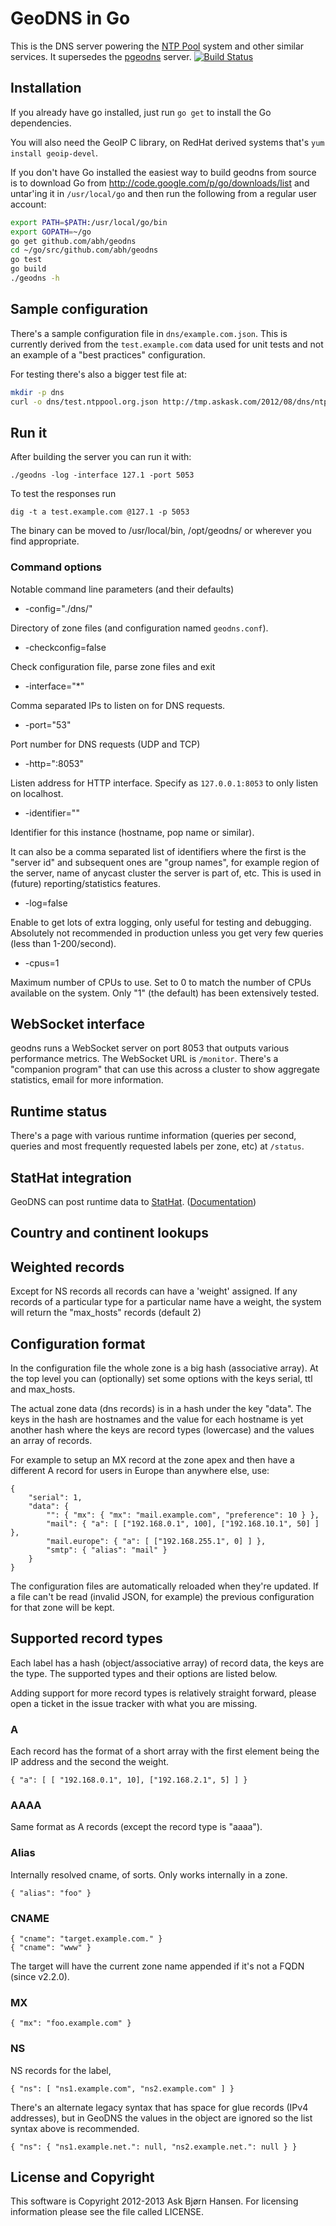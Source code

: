 # GeoDNS in Go

This is the DNS server powering the [NTP Pool](http://www.pool.ntp.org/) system and other
similar services. It supersedes the [pgeodns](http://github.com/abh/pgeodns) server.
[![Build Status](https://secure.travis-ci.org/abh/geodns.png)](http://travis-ci.org/abh/geodns)

## Installation

If you already have go installed, just run `go get` to install the Go dependencies.

You will also need the GeoIP C library, on RedHat derived systems
that's `yum install geoip-devel`.

If you don't have Go installed the easiest way to build geodns from source is to
download Go from http://code.google.com/p/go/downloads/list and untar'ing it in
`/usr/local/go` and then run the following from a regular user account:

```sh
export PATH=$PATH:/usr/local/go/bin
export GOPATH=~/go
go get github.com/abh/geodns
cd ~/go/src/github.com/abh/geodns
go test
go build
./geodns -h
```

## Sample configuration

There's a sample configuration file in `dns/example.com.json`. This is currently
derived from the `test.example.com` data used for unit tests and not an example
of a "best practices" configuration.

For testing there's also a bigger test file at:

```sh
mkdir -p dns
curl -o dns/test.ntppool.org.json http://tmp.askask.com/2012/08/dns/ntppool.org.json.big
```

## Run it

After building the server you can run it with:

`./geodns -log -interface 127.1 -port 5053`

To test the responses run

`dig -t a test.example.com @127.1 -p 5053`

The binary can be moved to /usr/local/bin, /opt/geodns/ or wherever you find appropriate.

### Command options

Notable command line parameters (and their defaults)

* -config="./dns/"

Directory of zone files (and configuration named `geodns.conf`).

* -checkconfig=false

Check configuration file, parse zone files and exit

* -interface="*"

Comma separated IPs to listen on for DNS requests.

* -port="53"

Port number for DNS requests (UDP and TCP)

* -http=":8053"

Listen address for HTTP interface. Specify as `127.0.0.1:8053` to only listen on
localhost.

* -identifier=""

Identifier for this instance (hostname, pop name or similar).

It can also be a comma separated list of identifiers where the first is the "server id"
and subsequent ones are "group names", for example region of the server, name of anycast
cluster the server is part of, etc. This is used in (future) reporting/statistics features.

* -log=false

Enable to get lots of extra logging, only useful for testing and debugging. Absolutely not
recommended in production unless you get very few queries (less than 1-200/second).

* -cpus=1

Maximum number of CPUs to use. Set to 0 to match the number of CPUs available on the system.
Only "1" (the default) has been extensively tested.

## WebSocket interface

geodns runs a WebSocket server on port 8053 that outputs various performance
metrics. The WebSocket URL is `/monitor`. There's a "companion program" that can
use this across a cluster to show aggregate statistics, email for more information.

## Runtime status

There's a page with various runtime information (queries per second, queries and
most frequently requested labels per zone, etc) at `/status`.

## StatHat integration

GeoDNS can post runtime data to [StatHat](http://www.stathat.com/).
([Documentation](https://github.com/abh/geodns/wiki/StatHat))

## Country and continent lookups

## Weighted records

Except for NS records all records can have a 'weight' assigned. If any records
of a particular type for a particular name have a weight, the system will return
the "max_hosts" records (default 2)

## Configuration format

In the configuration file the whole zone is a big hash (associative array). At the
top level you can (optionally) set some options with the keys serial, ttl and max_hosts.

The actual zone data (dns records) is in a hash under the key "data". The keys
in the hash are hostnames and the value for each hostname is yet another hash
where the keys are record types (lowercase) and the values an array of records.

For example to setup an MX record at the zone apex and then have a different
A record for users in Europe than anywhere else, use:

    {
        "serial": 1,
        "data": {
            "": { "mx": { "mx": "mail.example.com", "preference": 10 } },
            "mail": { "a": [ ["192.168.0.1", 100], ["192.168.10.1", 50] ] },
            "mail.europe": { "a": [ ["192.168.255.1", 0] ] },
            "smtp": { "alias": "mail" }
        }
    }

The configuration files are automatically reloaded when they're updated. If a file
can't be read (invalid JSON, for example) the previous configuration for that zone
will be kept.

## Supported record types

Each label has a hash (object/associative array) of record data, the keys are the type.
The supported types and their options are listed below.

Adding support for more record types is relatively straight forward, please open a
ticket in the issue tracker with what you are missing.

### A

Each record has the format of a short array with the first element being the
IP address and the second the weight.

    { "a": [ [ "192.168.0.1", 10], ["192.168.2.1", 5] ] }

### AAAA

Same format as A records (except the record type is "aaaa").

### Alias

Internally resolved cname, of sorts. Only works internally in a zone.

    { "alias": "foo" }

### CNAME

    { "cname": "target.example.com." }
    { "cname": "www" }

The target will have the current zone name appended if it's not a FQDN (since v2.2.0).

### MX

    { "mx": "foo.example.com" }

### NS

NS records for the label,

    { "ns": [ "ns1.example.com", "ns2.example.com" ] }

There's an alternate legacy syntax that has space for glue records (IPv4 addresses),
but in GeoDNS the values in the object are ignored so the list syntax above is
recommended.

    { "ns": { "ns1.example.net.": null, "ns2.example.net.": null } }


## License and Copyright

This software is Copyright 2012-2013 Ask Bjørn Hansen. For licensing information
please see the file called LICENSE.
